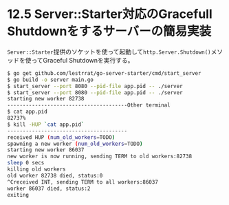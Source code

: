 # 12.5 Server::Starter対応のGracefull Shutdownをするサーバーの簡易実装
`Server::Starter`提供のソケットを使って起動して`http.Server.Shutdown()`メソッドを使ってGraceful Shutdownを実行する。


```bash
$ go get github.com/lestrrat/go-server-starter/cmd/start_server
$ go build -o server main.go
$ start_server --port 8080 --pid-file app.pid -- ./server
$ start_server --port 8080 --pid-file app.pid -- ./server
starting new worker 82738
---------------------------------------Other terminal
$ cat app.pid
82737%
$ kill -HUP `cat app.pid`
---------------------------------------
received HUP (num_old_workers=TODO)
spawning a new worker (num_old_workers=TODO)
starting new worker 86037
new worker is now running, sending TERM to old workers:82738
sleep 0 secs
killing old workers
old worker 82738 died, status:0
^Creceived INT, sending TERM to all workers:86037
worker 86037 died, status:2
exiting
```
